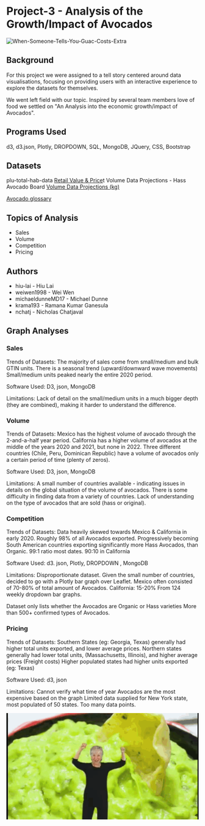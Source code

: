 # Project-3 - Analysis of the Growth/Impact of Avocados 

![When-Someone-Tells-You-Guac-Costs-Extra](https://user-images.githubusercontent.com/96853408/174475690-c1c55f97-36f5-4ccc-8060-77aa9a0a795d.gif)

## Background 
For this project we were assigned to a tell story centered around data visualisations, focusing on providing users with an interactive experience to explore the datasets for themselves. 

We went left field with our topic. Inspired by several team members love of food we settled on "An Analysis into the economic growth/impact of Avocados".  

## Programs Used
d3, d3.json, Plotly, DROPDOWN,  SQL, MongoDB, JQuery, CSS, Bootstrap

## Datasets 
plu-total-hab-data <a href = "https://hassavocadoboard.com/category-data/">Retail Value & Price</a>t
Volume Data  Projections - Hass Avocado Board <a href="https://hassavocadoboard.com/volume-data-projections/">Volume Data  Projections (kg)</a>

<a href="https://loveonetoday.com/how-to/identify-hass-avocados/">Avocado glossary</a>


## Topics of Analysis 
- Sales 
- Volume
- Competition 
- Pricing 

## Authors
- hiu-lai           - Hiu Lai 
- weiwen1998        - Wei Wen 
- michaeldunneMD17  - Michael Dunne 
- krama193          - Ramana Kumar Ganesula 
- nchatj            - Nicholas Chatjaval 

## Graph Analyses
### Sales

Trends of Datasets: 
The majority of sales come from small/medium and bulk GTIN units. There is a seasonal trend (upward/downward wave movements)
Small/medium units peaked nearly the entire 2020 period.

Software Used: 
D3, json, MongoDB  

Limitations: 
Lack of detail on the small/medium units in a much bigger depth (they are combined), making it harder to understand the difference.

### Volume

Trends of Datasets: 
Mexico has the highest volume of avocado through the 2-and-a-half year period.
California has a higher volume of avocados at the middle of the years 2020 and 2021, but none in 2022.
Three different countries (Chile, Peru, Dominican Republic) have a volume of avocados only a certain period of time (plenty of zeros).

Software Used: 
D3, json, MongoDB

Limitations: 
A small number of countries available -  indicating issues in details on the global situation of the volume of avocados.
There is some difficulty in finding data from a variety of countries.
Lack of understanding on the type of avocados that are sold (hass or original).

### Competition

Trends of Datasets: 
Data heavily skewed towards Mexico & California in early 2020. 
Roughly 98% of all Avocados exported. 
Progressively becoming  
South American countries exporting significantly more Hass Avocados, than Organic. 
99:1 ratio most dates. 
90:10 in California 

Software Used: 
d3. json, Plotly,  DROPDOWN , MongoDB

Limitations: 
Disproportionate dataset. 
Given the small number of countries, decided to go with a Plotly bar graph over Leaflet. 
Mexico often consisted of 70-80% of total amount of Avocados.  California: 15-20% 
From 124 weekly dropdown bar graphs. 

Dataset only lists whether the Avocados are Organic or Hass varieties
More than 500+ confirmed types of Avocados.
 

### Pricing
Trends of Datasets: 
Southern States (eg: Georgia, Texas) generally had higher total units exported, and lower average prices. 
Northern states generally had lower total units,  (Massachusetts, Illinois), and higher average prices   (Freight costs)
Higher populated states had higher units exported (eg: Texas)

Software Used: 
d3, json 

Limitations: 
Cannot verify what time of year Avocados are the most expensive based on the graph 
Limited data supplied for New York state, most populated of 50 states. 
Too many data points.




![kek](https://raw.githubusercontent.com/hiu-lai/Project-3/main/inspiring%20visuals/avocado-guacamole.gif)

